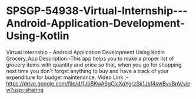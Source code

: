 # SPSGP-54938-Virtual-Internship---Android-Application-Development-Using-Kotlin
Virtual Internship - Android Application Development Using Kotlin
Grocery_App
Description:-This app helps you to make a proper list of grocery items with quantity and price so that, when you go for shopping next time you don't forget anything to buy and have a track of your expenditure for budget maintenance.
Video Link :- https://drive.google.com/file/d/1JbBKwASgGicXqYgrzSk1Jbf4swBvvBpV/view?usp=sharing
